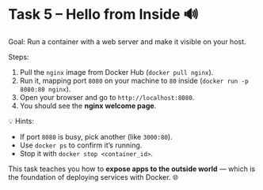 # **Task 5 – Hello from Inside 🔊**

Goal: Run a container with a web server and make it visible on your host.

Steps:

1. Pull the `nginx` image from Docker Hub (`docker pull nginx`).
2. Run it, mapping port `8080` on your machine to `80` inside (`docker run -p 8080:80 nginx`).
3. Open your browser and go to `http://localhost:8080`.
4. You should see the **nginx welcome page**.

💡 Hints:

* If port `8080` is busy, pick another (like `3000:80`).
* Use `docker ps` to confirm it’s running.
* Stop it with `docker stop <container_id>`.


This task teaches you how to **expose apps to the outside world** — which is the foundation of deploying services with Docker. 🌐